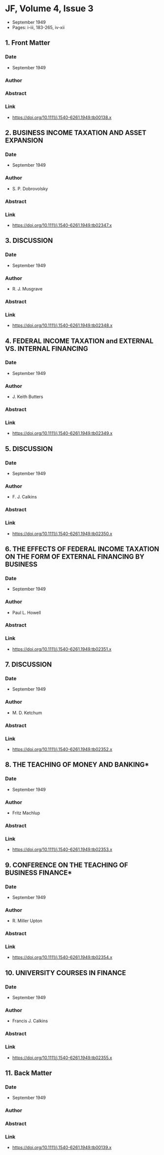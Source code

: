 # JF, Volume 4, Issue 3
- September 1949
- Pages: i-iii, 183-265, iv-xii

## 1. Front Matter
### Date
- September 1949
### Author
### Abstract

### Link
- https://doi.org/10.1111/j.1540-6261.1949.tb00138.x

## 2. BUSINESS INCOME TAXATION AND ASSET EXPANSION
### Date
- September 1949
### Author
- S. P. Dobrovolsky
### Abstract

### Link
- https://doi.org/10.1111/j.1540-6261.1949.tb02347.x

## 3. DISCUSSION
### Date
- September 1949
### Author
- R. J. Musgrave
### Abstract

### Link
- https://doi.org/10.1111/j.1540-6261.1949.tb02348.x

## 4. FEDERAL INCOME TAXATION and EXTERNAL VS. INTERNAL FINANCING
### Date
- September 1949
### Author
- J. Keith Butters
### Abstract

### Link
- https://doi.org/10.1111/j.1540-6261.1949.tb02349.x

## 5. DISCUSSION
### Date
- September 1949
### Author
- F. J. Calkins
### Abstract

### Link
- https://doi.org/10.1111/j.1540-6261.1949.tb02350.x

## 6. THE EFFECTS OF FEDERAL INCOME TAXATION ON THE FORM OF EXTERNAL FINANCING BY BUSINESS
### Date
- September 1949
### Author
- Paul L. Howell
### Abstract

### Link
- https://doi.org/10.1111/j.1540-6261.1949.tb02351.x

## 7. DISCUSSION
### Date
- September 1949
### Author
- M. D. Ketchum
### Abstract

### Link
- https://doi.org/10.1111/j.1540-6261.1949.tb02352.x

## 8. THE TEACHING OF MONEY AND BANKING*
### Date
- September 1949
### Author
- Fritz Machlup
### Abstract

### Link
- https://doi.org/10.1111/j.1540-6261.1949.tb02353.x

## 9. CONFERENCE ON THE TEACHING OF BUSINESS FINANCE*
### Date
- September 1949
### Author
- R. Miller Upton
### Abstract

### Link
- https://doi.org/10.1111/j.1540-6261.1949.tb02354.x

## 10. UNIVERSITY COURSES IN FINANCE
### Date
- September 1949
### Author
- Francis J. Calkins
### Abstract

### Link
- https://doi.org/10.1111/j.1540-6261.1949.tb02355.x

## 11. Back Matter
### Date
- September 1949
### Author
### Abstract

### Link
- https://doi.org/10.1111/j.1540-6261.1949.tb00139.x

